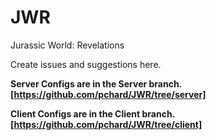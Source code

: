 # JWR
Jurassic World: Revelations

Create issues and suggestions here.

**Server Configs are in the Server branch. [https://github.com/pchard/JWR/tree/server]**

**Client Configs are in the Client branch. [https://github.com/pchard/JWR/tree/client]**
